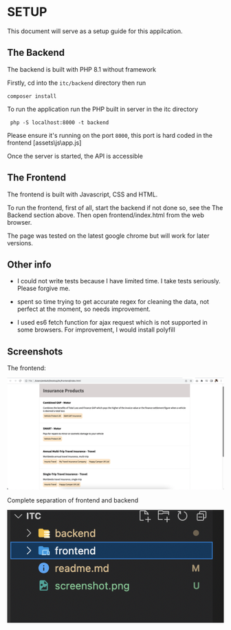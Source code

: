 # SETUP

This document will serve as a setup guide for this appilcation.

## The Backend
The backend is built with PHP 8.1 without framework

Firstly, cd into the `itc/backend` directory then run

```
composer install
```

To run the application run the PHP built in server in the itc directory

```
 php -S localhost:8000 -t backend
```

Please ensure it's running on the port `8000`, this port is hard coded in the frontend [assets\js\app.js]

Once the server is started, the API is accessible 

## The Frontend
The frontend is built with Javascript, CSS and HTML.

To run the frontend, first of all, start the backend if not done so, see the The Backend section above.
Then open frontend/index.html from the web browser.

The page was tested on the latest google chrome but will work for later versions.

## Other info
- I could not write tests because I have limited time. I take tests seriously. Please forgive me.

- spent so time trying to get accurate regex for cleaning the data, not perfect at the moment, so needs improvement.

- I used es6 fetch function for ajax request which is not supported in some browsers. For improvement, I would install polyfill



## Screenshots

The frontend:

![Alt text](/screenshot.png?raw=true "Optional Title")

Complete separation of frontend and backend

![Alt text](/screenshot2.png?raw=true "Optional Title")
